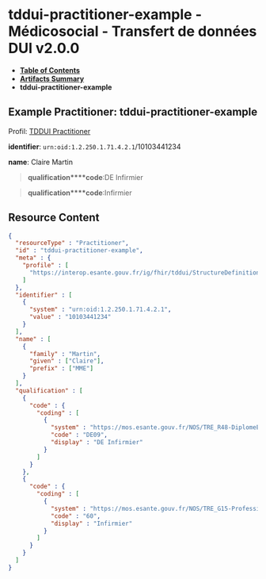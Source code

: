 # tddui-practitioner-example - Médicosocial - Transfert de données DUI v2.0.0

* [**Table of Contents**](toc.md)
* [**Artifacts Summary**](artifacts.md)
* **tddui-practitioner-example**

## Example Practitioner: tddui-practitioner-example

Profil: [TDDUI Practitioner](StructureDefinition-tddui-practitioner.md)

**identifier**: `urn:oid:1.2.250.1.71.4.2.1`/10103441234

**name**: Claire Martin 

> **qualification****code**:DE Infirmier

> **qualification****code**:Infirmier



## Resource Content

```json
{
  "resourceType" : "Practitioner",
  "id" : "tddui-practitioner-example",
  "meta" : {
    "profile" : [
      "https://interop.esante.gouv.fr/ig/fhir/tddui/StructureDefinition/tddui-practitioner"
    ]
  },
  "identifier" : [
    {
      "system" : "urn:oid:1.2.250.1.71.4.2.1",
      "value" : "10103441234"
    }
  ],
  "name" : [
    {
      "family" : "Martin",
      "given" : ["Claire"],
      "prefix" : ["MME"]
    }
  ],
  "qualification" : [
    {
      "code" : {
        "coding" : [
          {
            "system" : "https://mos.esante.gouv.fr/NOS/TRE_R48-DiplomeEtatFrancais/FHIR/TRE-R48-DiplomeEtatFrancais",
            "code" : "DE09",
            "display" : "DE Infirmier"
          }
        ]
      }
    },
    {
      "code" : {
        "coding" : [
          {
            "system" : "https://mos.esante.gouv.fr/NOS/TRE_G15-ProfessionSante/FHIR/TRE-G15-ProfessionSante",
            "code" : "60",
            "display" : "Infirmier"
          }
        ]
      }
    }
  ]
}

```
